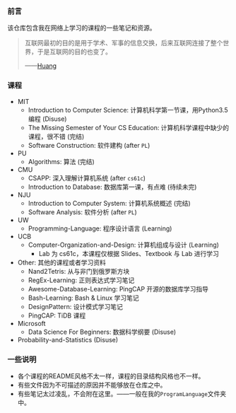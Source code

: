 ### 前言

该仓库包含我在网络上学习的课程的一些笔记和资源。

> 互联网最初的目的是用于学术、军事的信息交换，后来互联网连接了整个世界，于是互联网的目的也变了。
>
> ——[Huang](https://huang-feiyu.github.io)

### 课程

* MIT
  * Introduction to Computer Science: 计算机科学第一节课，用Python3.5编程 (Disuse)
  * The Missing Semester of Your CS Education: 计算机科学课程中缺少的课程，很不错 (完结)
  * Software Construction: 软件建构 (after `PL`)
* PU
  * Algorithms: 算法 (完结)
* CMU
  * CSAPP: 深入理解计算机系统 (after `cs61c`)
  * Introduction to Database: 数据库第一课，有点难 (待续未完)
* NJU
  * Introduction to Computer System: 计算机系统概述 (完结)
  * Software Analysis: 软件分析 (after `PL`)
* UW
  * Programming-Language: 程序设计语言 (Learning)
* UCB
  * Computer-Organization-and-Design: 计算机组成与设计 (Learning)
    * Lab 为 cs61c，本课程仅根据 Slides、Textbook 与 Lab 进行学习
* Other: 其他的课程或者学习资料
  * Nand2Tetris: 从与非门到俄罗斯方块
  * RegEx-Learning: 正则表达式学习笔记
  * Awesome-Database-Learning: PingCAP 开源的数据库学习指导
  * Bash-Learning: Bash & Linux 学习笔记
  * DesignPattern: 设计模式学习笔记
  * PingCAP: TiDB 课程
* Microsoft
  * Data Science For Beginners: 数据科学纲要 (Disuse)
* Probability-and-Statistics (Disuse)

### 一些说明

* 各个课程的README风格不太一样，课程的目录结构风格也不一样。
* 有些文件因为不可描述的原因并不能够放在仓库之中。
* 有些笔记太过凌乱，不会附在这里。——一般在我的`ProgramLanguage`文件夹中。
